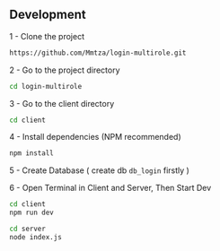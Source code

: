 ## Development

1 - Clone the project

```bash
https://github.com/Mmtza/login-multirole.git
```

2 - Go to the project directory

```bash
cd login-multirole
```

3 - Go to the client directory

```bash
cd client
```

4 - Install dependencies (NPM recommended)

```bash
npm install
```

5 - Create Database ( create db `db_login` firstly )


6 - Open Terminal in Client and Server, Then Start Dev

```bash
cd client
npm run dev
```
```bash
cd server
node index.js
```
